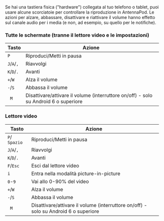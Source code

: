 Se hai una tastiera fisica ("hardware") collegata al tuo telefono o tablet, puoi usare alcune scorciatoie per controllare la riproduzione in AntennaPod. Le azioni per alzare, abbassare, disattivare e riattivare il volume hanno effetto sul canale audio per i media (e non, ad esempio, su quello per le notifiche).

### Tutte le schermate (tranne il lettore video e le impostazioni)

| Tasto | Azione |
| --- | --- |
| `P` | Riproduci/Metti in pausa |
| `J`/`A`/`,` | Riavvolgi |
| `K`/`D`/`.` | Avanti |
| `+`/`W` | Alza il volume |
| `-`/`S` | Abbassa il volume |
| ` M` | Disattivare/attivare il volume (interruttore on/off) - solo su Android 6 o superiore |

### Lettore video

| Tasto | Azione |
| --- | --- |
| `P`/` Spazio` | Riproduci/Metti in pausa |
| `J`/`A`/`,` | Riavvolgi |
| `K`/`D`/`.` | Avanti |
| `F`/`Esc` | Esci dal lettore video |
| `i` | Entra nella modalità picture-in-picture |
| `0`-`9` | Vai allo 0-90% del video |
| `+`/`W` | Alza il volume |
| `-`/`S` | Abbassa il volume |
| ` M` | Disattivare/attivare il volume (interruttore on/off) - solo su Android 6 o superiore |
